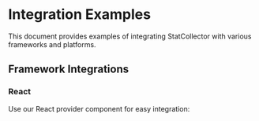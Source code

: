 # Integration Examples

This document provides examples of integrating StatCollector with various frameworks and platforms.

## Framework Integrations

### React
Use our React provider component for easy integration:
